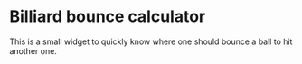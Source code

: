 # Billiard bounce calculator

This is a small widget to quickly know where one should bounce a ball to hit another one.

